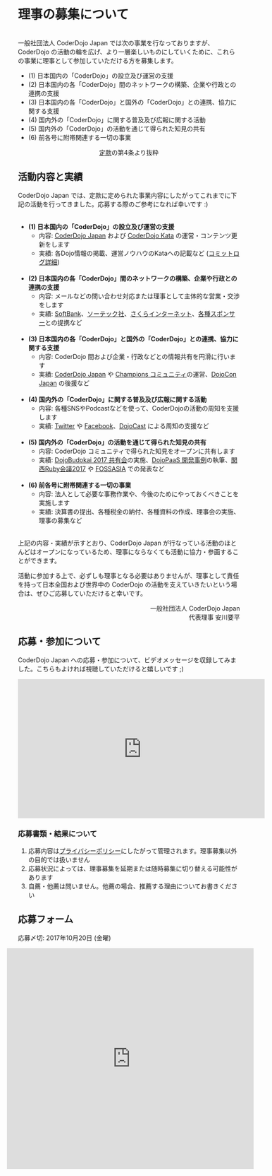 # 理事の募集について
<br>
一般社団法人 CoderDojo Japan では次の事業を行なっておりますが、CoderDojo の活動の輪を広げ、より一層楽しいものにしていくために、これらの事業に理事として参加していただける方を募集します。

- (1) 日本国内の「CoderDojo」の設立及び運営の支援
- (2) 日本国内の各「CoderDojo」間のネットワークの構築、企業や行政との連携の支援
- (3) 日本国内の各「CoderDojo」と国外の「CoderDojo」との連携、協力に関する支援
- (4) 国内外の「CoderDojo」に関する普及及び広報に関する活動
- (5) 国内外の「CoderDojo」の活動を通じて得られた知見の共有
- (6) 前各号に附帯関連する一切の事業
<div style="text-align: center"><a href="/docs/teikan">定款</a>の第4条より抜粋</div>

## 活動内容と実績

CoderDojo Japan では、定款に定められた事業内容にしたがってこれまでに下記の活動を行ってきました。応募する際のご参考になれば幸いです :) <br><br>

- **(1) 日本国内の「CoderDojo」の設立及び運営の支援**
   - 内容: [CoderDojo Japan](/) および [CoderDojo Kata](/kata) の運営・コンテンツ更新をします
   - 実績: 各Dojo情報の掲載、運営ノウハウのKataへの記載など ([コミットログ詳細](https://github.com/coderdojo-japan/coderdojo.jp/commits/master))<br><br>
- **(2) 日本国内の各「CoderDojo」間のネットワークの構築、企業や行政との連携の支援**
   - 内容: メールなどの問い合わせ対応または理事として主体的な営業・交渉をします
   - 実績: [SoftBank](https://www.softbank.jp/corp/csr/next_generation/pepper/social/)、[ソーテック社](http://www.sotechsha.co.jp/sp/1151/)、[さくらインターネット](https://www.sakura.ad.jp/press/2017/0720_cloud-coderjapan/)、[各種スポンサー](/#sponsors)との提携など<br><br>
- **(3) 日本国内の各「CoderDojo」と国外の「CoderDojo」との連携、協力に関する支援**
   - 内容: CoderDojo 間および企業・行政などとの情報共有を円滑に行います
   - 実績: [CoderDojo Japan](https://www.facebook.com/groups/coderdojo.jp.champions/) や [Champions コミュニティ](https://www.facebook.com/groups/coderdojo.jp)の運営、[DojoCon Japan](http://dojocon.coderdojo.jp/) の後援など<br><br>
- **(4) 国内外の「CoderDojo」に関する普及及び広報に関する活動**
   - 内容: 各種SNSやPodcastなどを使って、CoderDojoの活動の周知を支援します
   - 実績: [Twitter](https://twitter.com/CoderDojoJapan) や [Facebook](https://www.facebook.com/coderdojo.jp)、[DojoCast](http://dojocast.coderdojo.jp/) による周知の支援など<br><br>
- **(5) 国内外の「CoderDojo」の活動を通じて得られた知見の共有**
   - 内容: CoderDojo コミュニティで得られた知見をオープンに共有します
   - 実績: [DojoBudokai 2017 共有会](https://www.youtube.com/playlist?list=PL94GDfaSQTmIHxHVRKhEJiCe0ujAwYG5n)の実施、[DojoPaaS 開発事例](https://github.com/coderdojo-japan/dojopaas/issues/51#issuecomment-326204848)の執筆、[関西Ruby会議2017](https://rubykansai.github.io/kansai2017/) や [FOSSASIA](https://2017.fossasia.org/) での発表など<br><br>
- **(6) 前各号に附帯関連する一切の事業**
   - 内容: 法人として必要な事務作業や、今後のためにやっておくべきことを実施します
   - 実績: 決算書の提出、各種税金の納付、各種資料の作成、理事会の実施、理事の募集など <br><br>


上記の内容・実績が示すとおり、CoderDojo Japan が行なっている活動のほとんどはオープンになっているため、理事にならなくても活動に協力・参画することができます。

活動に参加する上で、必ずしも理事となる必要はありませんが、理事として責任を持って日本全国および世界中の CoderDojo の活動を支えていきたいという場合は、ぜひご応募していただけると幸いです。

<div align="right">
一般社団法人 CoderDojo Japan<br>
代表理事 安川要平<br>
</div>


## 応募・参加について

CoderDojo Japan への応募・参加について、ビデオメッセージを収録してみました。こちらもよければ視聴していただけると嬉しいです ;)

<div class="home-point-video">
<iframe width="560" height="315" 
src="https://www.youtube.com/embed/IZxdBlcY4iw?rel=0" frameborder="0" allowfullscreen></iframe>
</div>

### 応募書類・結果について

1. 応募内容は[プライバシーポリシー](/docs/privacy)にしたがって管理されます。理事募集以外の目的では扱いません
1. 応募状況によっては、理事募集を延期または随時募集に切り替える可能性があります
1. 自薦・他薦は問いません。他薦の場合、推薦する理由についてお書きください


## 応募フォーム

応募〆切: 2017年10月20日 (金曜)

<div class="home-point-video" style="margin-left: -25px;">
<iframe src="https://docs.google.com/forms/d/e/1FAIpQLSfYga5Tc8yopmh_zDwRdDf1tA6r5dEc3-np8HWnSFsXa8P27w/viewform?embedded=true" width="560" height="500px" frameborder="0" marginheight="0" marginwidth="0">Loading...</iframe>
</div>

<br>
